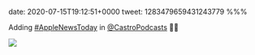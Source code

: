 date: 2020-07-15T19:12:51+0000
tweet: 1283479659431243779
%%%

Adding [#AppleNewsToday](https://twitter.com/hashtag/AppleNewsToday) in [@CastroPodcasts](https://twitter.com/CastroPodcasts) 🐙🔄

![](Ec_V8fbXkAIB0k9.jpg)
